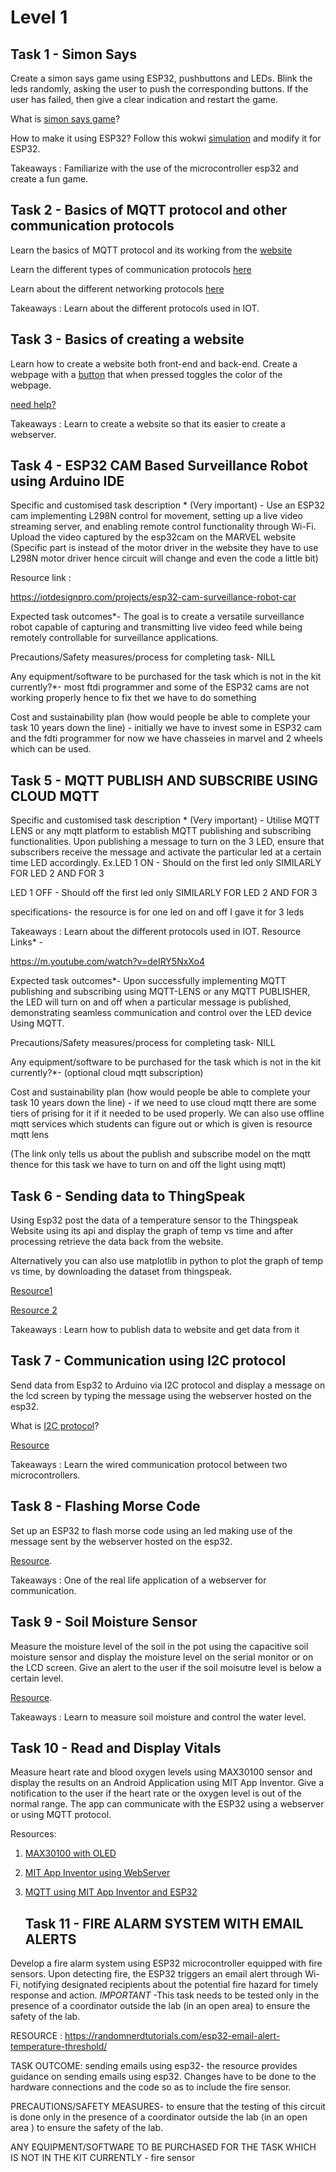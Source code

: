# Level 1

## Task 1 - Simon Says
Create a simon says game using ESP32, pushbuttons and LEDs. Blink the leds randomly, asking the user to push the corresponding buttons. If the user has failed, then give a clear indication and restart the game.

What is [simon says game](https://www.mathsisfun.com/games/simon-says.html)?

How to make it using ESP32? Follow this wokwi [simulation](https://wokwi.com/projects/328451800839488084) and modify it for ESP32.

Takeaways : Familiarize with the use of the microcontroller esp32 and create a fun game.





## Task 2 - Basics of MQTT protocol and other communication protocols

Learn the basics of MQTT protocol and its working from the [website](-https://randomnerdtutorials.com/what-is-mqtt-and-how-it-works/)

Learn the different types of communication protocols [here](https://www.opc-router.com/what-is-mqtt/)

Learn about the different networking protocols [here](https://www.techtarget.com/iotagenda/tip/Top-12-most-commonly-used-IoT-protocols-and-standards)

Takeaways : Learn about the different protocols used in IOT. 

## Task 3 - Basics of creating a website

Learn how to create a website both front-end and back-end. Create a webpage with a [button](https://www.w3schools.com/tags/tag_button.asp#:~:text=The%20tag%20defines%20a,with%20the%20element!) that when pressed toggles the color of the webpage.

[need help?](https://www.w3schools.com/cssref/tryit.asp?filename=trycss_js_background-color)

Takeaways : Learn to create a website so that its easier to create a webserver.

## Task 4 - ESP32 CAM Based Surveillance Robot using Arduino IDE
Specific and customised task description * (Very important) - Use an ESP32 cam implementing L298N control for movement, setting up a live video streaming server, and enabling remote control functionality through Wi-Fi. Upload the video captured by the esp32cam on the MARVEL website 
(Specific part is instead of the motor driver  in the website they have to use L298N motor driver hence circuit will change and even the code a little bit)

Resource link :

https://iotdesignpro.com/projects/esp32-cam-surveillance-robot-car

Expected task outcomes*- The goal is to create a versatile surveillance robot capable of capturing and transmitting live video feed while being remotely controllable for surveillance applications.


Precautions/Safety measures/process for completing task- NILL

Any equipment/software to be purchased for the task which is not in the kit currently?*- most ftdi programmer and some of the ESP32 cams are not working properly hence to fix thet we have to do something 

Cost and sustainability plan (how would people be able to complete your task 10 years down the line) - initially we have to invest some in ESP32 cam and the fdti  programmer for now we have chasseies in marvel and 2 wheels which can be used.




##  Task 5 - MQTT PUBLISH AND SUBSCRIBE USING CLOUD MQTT


Specific and customised task description * (Very important) - Utilise MQTT LENS or any mqtt platform to establish MQTT publishing and subscribing functionalities. Upon publishing a message to turn on the 3 LED, ensure that subscribers receive the message and activate the particular led at a certain time LED accordingly.
Ex.LED 1 ON - Should on the first led only
SIMILARLY FOR LED 2 AND FOR 3
 
LED 1 OFF - Should off the first led only
SIMILARLY FOR LED 2 AND FOR 3
 
specifications- the resource is for one led on and off I gave it for 3 leds


Takeaways : Learn about the different protocols used in IOT.
Resource Links* - 

https://m.youtube.com/watch?v=deIRY5NxXo4





Expected task outcomes*- Upon successfully implementing MQTT publishing and subscribing using MQTT-LENS or any MQTT PUBLISHER, the LED will turn on and off when a particular message is published, demonstrating seamless communication and control over the LED device Using MQTT.

Precautions/Safety measures/process for completing task- NILL

Any equipment/software to be purchased for the task which is not in the kit currently?*- (optional cloud mqtt subscription)

Cost and sustainability plan (how would people be able to complete your task 10 years down the line) - if we need to use cloud mqtt there are some tiers of prising for it if it needed to be used properly. We can also use offline mqtt services which students can figure out or which is given is resource mqtt lens

(The link only tells us about the publish and subscribe model on the mqtt thence for this task we have to turn on and off the light using mqtt)



##  Task 6 - Sending data to ThingSpeak
Using Esp32 post the data of a temperature sensor to the Thingspeak Website using its api and display the graph of temp vs time and after processing retrieve the data back from the website.

Alternatively you can also use matplotlib in python to plot the graph of temp vs time, by downloading the dataset from thingspeak.

[Resource1](https://randomnerdtutorials.com/esp32-http-post-ifttt-thingspeak-arduino/)

[Resource 2](https://nothans.com/thingspeak-tutorials/arduino/send-data-to-thingspeak-with-arduino)

Takeaways : Learn how to publish data to website and get data from it



##   Task 7 - Communication using I2C protocol

Send data from Esp32 to Arduino via I2C protocol and display a message on the lcd screen by typing the message using the webserver hosted on the esp32.

What is [I2C protocol](https://www.tutorialspoint.com/what-is-the-i2c-protocol-in-computer-network#:~:text=I2C%20stands%20for%20the%20inter,device%20has%20a%20specific%20address.)?

[Resource](https://forum.arduino.cc/t/i2c-from-esp32-to-arduino/975652)

Takeaways : Learn the wired communication protocol between two microcontrollers.



## Task 8 - Flashing Morse Code 

Set up an ESP32 to flash morse code using an led making use of the message sent by the webserver hosted on the esp32.

[Resource](https://www.deviceplus.com/arduino/how-to-create-a-morse-code-generator-using-arduino/).

Takeaways : One of the real life application of a webserver for communication.


## Task 9 - Soil Moisture Sensor

Measure the moisture level of the soil in the pot using the capacitive soil moisture sensor and display the moisture level on the serial monitor or on the LCD screen. Give an alert to the user if the soil moisutre level is below a certain level. 

[Resource](https://esp32io.com/tutorials/esp32-soil-moisture-sensor).

Takeaways : Learn to measure soil moisture and control the water level.


## Task 10 - Read and Display Vitals

Measure heart rate and blood oxygen levels using MAX30100 sensor and display the results on an Android Application using MIT App Inventor. Give a notification to the user if the heart rate or the oxygen level is out of the normal range. The app can communicate with the ESP32 using a webserver or using MQTT protocol. 

Resources:

1. [MAX30100 with OLED](https://www.instructables.com/Heart-Rate-and-Blood-Oxygen-Level-With-Arduino-IDE/)
2. [MIT App Inventor using WebServer](https://community.appinventor.mit.edu/t/esp32-sends-data-to-the-app-over-wifi-in-realtime-javascript-ajax/46307)
3. [MQTT using MIT App Inventor and ESP32](https://www.youtube.com/watch?v=WAimZhU5phs)

   ## Task 11 - FIRE ALARM SYSTEM WITH EMAIL ALERTS
Develop a fire alarm system using ESP32 microcontroller equipped with fire sensors. Upon detecting fire, the ESP32 triggers an email alert through Wi-Fi, notifying designated recipients about the potential fire hazard for timely response and action.
*IMPORTANT* -This task needs to be tested only in the presence of a coordinator outside the lab (in an open area) to ensure the safety of the lab.

 RESOURCE : https://randomnerdtutorials.com/esp32-email-alert-temperature-threshold/
 
TASK OUTCOME: sending emails using esp32- the resource provides guidance on sending emails using esp32. Changes have to be done to the hardware connections and the code so as to include the fire sensor.
 
PRECAUTIONS/SAFETY MEASURES- to ensure that the testing of this circuit is done only in the presence of a coordinator outside the lab (in an open area ) to ensure the safety of the lab.
 
ANY EQUIPMENT/SOFTWARE TO BE PURCHASED FOR THE TASK WHICH IS NOT IN THE KIT CURRENTLY -
 fire sensor
 






